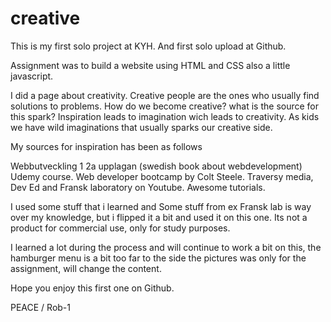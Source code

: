 # creative

This is my first solo project at KYH. And first solo upload at Github. 

Assignment was to build a website using HTML and CSS also a little javascript.

I did a page about creativity. Creative people are the ones who usually find solutions to problems. 
How do we become creative? what is the source for this spark?
Inspiration leads to imagination wich leads to creativity.
As kids we have wild imaginations that usually sparks our creative side.

My sources for inspiration has been as follows

Webbutveckling 1 2a upplagan (swedish book about webdevelopment)
Udemy course. Web developer bootcamp by Colt Steele.
Traversy media, Dev Ed and Fransk laboratory on Youtube. Awesome tutorials. 

I used some stuff that i learned and Some stuff from ex Fransk lab is way over my knowledge, but i flipped it a bit and used it
on this one. Its not a product for commercial use, only for study purposes. 

I learned a lot during the process and will continue to work a bit on this, the hamburger menu is a bit too far to the side
the pictures was only for the assignment, will change the content. 

Hope you enjoy this first one on Github. 

PEACE / Rob-1
